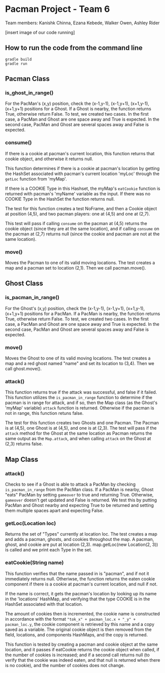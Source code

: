 # Pacman Project - Team 6
Team members: Kanishk Chinna, Ezana Kebede, Walker Owen, Ashley Rider

[insert image of our code running]

## How to run the code from the command line
```
gradle build
gradle run 
```

## Pacman Class

### is_ghost_in_range()
For the PacMan's (x,y) position, check the (x-1,y-1), (x-1,y+1), (x+1,y-1), (x+1,y+1) positions for a Ghost. If a Ghost is nearby, the function returns True, otherwise return False. To test, we created two cases. In the first case, a PacMan and Ghost are one space away and True is expected. In the second case, PacMan and Ghost are several spaces away and False is expected.

### consume()
If there is a cookie at pacman's current location, this function returns that cookie object, and otherwise it returns null.

This function determines if there is a cookie at pacman's location by getting the HashSet associated with pacman's current location 'myLoc' through the `getLoc` function from 'myMap'.

If there is a COOKIE Type in this Hashset, the myMap's `eatCookie` function is returned with pacman's 'myName' variable as the input. If there was no COOKIE Type in the HashSet the function returns null.

The test for this function creates a test NoFrame, and then a Cookie object at position (4,5), and two pacman players: one at (4,5) and one at (2,7).

This test will pass if calling `consume` on the pacman at (4,5) returns the cookie object (since they are at the same location), and if calling `consume` on the pacman at (2,7) returns null (since the cookie and pacman are not at the same location).


### move()
Moves the Pacman to one of its valid moving locations.
The test creates a map and a pacman set to location (2,1). Then we call pacman.move().

## Ghost Class

### is_pacman_in_range()
For the Ghost's (x,y) position, check the (x-1,y-1), (x-1,y+1), (x+1,y-1), (x+1,y+1) positions for a PacMan. If a PacMan is nearby, the function returns True, otherwise return False. To test, we created two cases. In the first case, a PacMan and Ghost are one space away and True is expected. In the second case, PacMan and Ghost are several spaces away and False is expected.

### move()
Moves the Ghost to one of its valid moving locations.
The test creates a map and a red ghost named "name" and set its location to (3,4). Then we call ghost.move().

### attack()
This function returns true if the attack was successful, and false if it failed.
This function utilizes the `is_pacman_in_range` function to determine if the pacman is in range for attack, and if so, then the Map class (as the Ghost's 'myMap' variable) `attack` function is returned. Otherwise if the pacman is not in range, this function retuns false.

The test for this function creates two Ghosts and one Pacman. The Pacman is at (4,5), one Ghost is at (4,5), and one is at (2,3). The test will pass if the `attack` method for the Ghost at the same location as Pacman returns the same output as the `Map.attack`, and when calling `attack` on the Ghost at (2,3) returns false.

## Map Class

### attack()
Checks to see if a Ghost is able to attack a PacMan by checking `is_pacman_in_range` from the PacMan class. If a PacMan is nearby, Ghost "eats" PacMan by setting `gameover` to true and returning True. Otherwise, `gameover` doesn't get updated and False is returned. We test this by putting PacMan and Ghost nearby and expecting True to be returned and setting them multiple spaces apart and expecting False.

### getLoc(Location loc)
Returns the set of "Types" currently at location loc.
The test creates a map and adds a pacman, ghosts, and cookies throughout the map. A pacman, ghost, and cookie are put at location (2,3). map.getLoc(new Location(2, 3)) is called and we print each Type in the set.

### eatCookie(String name)
This function verifies that the name passed in is "pacman", and if not it immediately returns null.
Otheriwse, the function returns the eaten cookie component if there is a cookie at pacman's current location, and null if not.

If the name is correct, it gets the pacman's location by looking up its name in the 'locations' HashMap, and verifying that the type COOKIE is in the HashSet associated with that location.

The amount of cookies then is incremented, the cookie name is constructed in accordance with the format `"tok_x" + pacman_loc.x + "_y" + pacman_loc.y`, the cookie component is retrieved by this name and a copy saved as a variable. The original cookie object is then removed from the field, locations, and components HashMaps, and the copy is returned.

This function is tested by creating a pacman and cookie object at the same location, and it passes if eatCookie returns the cookie object when called, if the number of cookies is increased; and if a second call returns null (to verify that the cookie was indeed eaten, and that null is returned when there is no cookie), and the number of cookies does not change.